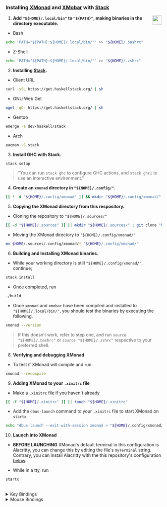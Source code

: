 ### Installing [XMonad][xmonad] and [XMobar][xmobar] with [Stack][stack]

<img
    align="right" width="30px"
    src="https://xmonad.org/images/logo.svg"
/>

1. **Add `"${HOME}/.local/bin"` to `"${PATH}"`, making binaries in the directory executable.**

- Bash

```bash
echo 'PATH="${PATH}:${HOME}/.local/bin/"' >> "${HOME}/.bashrc"
```

- Z-Shell

```bash
echo 'PATH="${PATH}:${HOME}/.local/bin/"' >> "${HOME}/.zshrc"
```

2. **Installing [Stack][stack].**

- Client URL

```bash
curl -sSL https://get.haskellstack.org/ | sh
```

- GNU Web Get

```bash
wget -qO- https://get.haskellstack.org/ | sh
```

- Gentoo

```bash
emerge -a dev-haskell/stack
```

- Arch

```bash
pacman -S stack
```

3. **Install GHC with Stack.**

```bash
stack setup
```

> "You can run `stack ghc` to configure GHC actions, and `stack ghci` to use an interactive environment."

4. **Create an `xmonad` directory in `"${HOME}/.config/"`.**

```bash
[[ ! -d "${HOME}/.config/xmonad" ]] && mkdir "${HOME}/.config/xmonad/" || cd "${HOME}/.config/xmonad" ; cd "${_}"
```

5. **Copying the XMonad directory from this respository.**

- Cloning the repository to `"${HOME}/.sources/"`

```bash
[[ -d "${HOME}/.sources" ]] || mkdir "${HOME}/.sources/" ; git clone "https://github.com/Scherso/Dotfiles" "${HOME}/.sources/"
```

- Moving the XMonad directory to `"${HOME}/.config/xmonad/"`

```bash
mv $HOME/.sources/.config/xmonad/* "${HOME}/.config/xmonad/"
```

6. **Building and Installing XMonad binaries.**

- While your working directory is still `"${HOME}/.config/xmonad/"`, continue;

```bash 
stack install
```

- Once completed, run

```bash
./build
```

- Once `xmonad` and `xmobar` have been compiled and installed to `"${HOME}/.local/bin/"`, you should test the binaries
  by executing the following.

```bash
xmonad --version
```

> If this doesn't work, refer to step one, and run `source "${HOME}/.bashrc"` or `source "${HOME}/.zshrc"` respective to
> your preferred shell.

8. **Verifying and debugging XMonad**

- To test if XMonad will compile and run:

```bash
xmonad --recompile
```

9. **Adding XMonad to your `.xinitrc` file**

- Make a `.xinitrc` file if you haven't already

```bash
[[ -f "${HOME}/.xinitrc" ]] || touch "${HOME}/.xinitrc"
```

- Add the `dbus-launch` command to your `.xinitrc` file to start XMonad on `startx`

```bash
echo "dbus-launch --exit-with-session xmonad > "${HOME}/.config/xmonad/log.txt" > "${HOME}/.xinitrc"
```

10. **Launch into XMonad**

- **BEFORE LAUNCHING** XMonad's default terminal in this configuration is Alacritty, you can change this by editing the
  file's `myTerminal` string. Contrary, you can install Alacritty with the this repository's
  configuration [below](https://github.com/Scherso/dotfiles#installing-and-configuring-alacritty).

- While in a tty, run

```bash
startx
```

<br />

<details>
    <summary> 
        Key Bindings
    </summary>

  <br />

| Keybinding             | Accociated Function                                       |
| :---                   | :---                                                      |
| `MOD + g`              | Toggle borders on a focused window.                       |
| `MOD + SHIFT + c`      | Kill the focused window.                                  |
| `MOD + SHIFT + x`      | Force kill focused window.                                |
| `MOD + space`          | Switch to next layout.                                    |
| `MOD + n`              | Refresh XMonad.                                           |
| `MOD + SHIFT + q`      | Quits XMonad and X Server.                                |
| `MOD + q`              | Re-compiles and restarts XMonad without killing X server. |
| `MOD + 1-9`            | Switch to workspaces 1-9 according to the key.            |
| `MOD + TAB`            | Switch focus to the next window.                          |
| `MOD + j`              | Switch focus to the next window to the left.              |
| `MOD + k`              | Switch focus to the next window to the right.             |
| `MOD + m`              | Switch focus to the master window.                        | 
| `MOD + RETURN`         | Swap the master window with the focused window.           |
| `MOD + SHIFT + j`      | Swap the focused window to the left.                      |
| `MOD + SHIFT + k`      | Swap the focused window to the right.                     |
| `MOD + h`              | Shrink focused window to the left.                        |
| `MOD + l`              | Shrink focused window to the right.                       |
| `MOD + t`              | Tile a floating window.                                   |
| `MOD + SHIFT + f`      | Toggle fullscreen on a window.                            |
| `MOD + SHIFT + RETURN` | Open Alacritty.                                           |
| `MOD + f`              | Open Firefox.                                             |
| `MOD + s`              | Selective screenshot.                                     |
| `PTRSC`                | Fullscreen screenshot.                                    |
| `MOD + p`              | Open `dmenu`.                                             |
| Play/Pause             | Play/Pause media/song.                                    |
| Previous               | Previous media/song.                                      |
| Next                   | Next media/song.                                          |
| Mute                   | Mute audio.                                               |
| Lower-Volume           | Lower the audio volume.                                   |
| Raise-Volume           | Raise the audio volume.                                   |

</details>

<details>
    <summary> 
        Mouse Bindings
    </summary>

  <br />

| Mousebinding         | Accociated Function                                       |
----------------------| :---                   | :---                                                      |
| `MOD` + Left Click   | Float and move window by dragging                         |
| `MOD` + Middle Click | Move window to the top of the stack                       |
| `MOD` + Right Click  | Float and resize window by dragging                       |

</details>

[arch]:      https://archlinux.org

[gentoo]:    https://gentoo.org

[xgwiki]:    https://wiki.gentoo.org/wiki/Xorg/Guide#make.conf_configuration

[xmonad]:    https://xmonad.org/

[xmobar]:    https://codeberg.org/xmobar/xmobar

[stack]:     https://docs.haskellstack.org/en/stable/

[dmenu]:     https://tools.suckless.org/dmenu/

[alacritty]: https://alacritty.org
